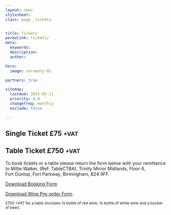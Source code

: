 ```yaml
---
layout: news
stylesheet:
class: page__tickets


title: Tickets
permalink: tickets/
meta:
  keywords:
  description:
  author:

hero:
  image: ceremony-01

partners: true

sitemap:
  lastmod: 2015-05-11
  priority: 0.8
  changefreq: monthly
  exclude: false

---
```


## Single Ticket £75 <small>+VAT</small>

## Table Ticket £750 <small>+VAT</small>

To book tickets or a table please return the form below with your remittance to Millie&nbsp;Walker, (Ref: TableCTBA), Trinity&nbsp;Mirror&nbsp;Midlands, Floor&nbsp;6, Fort&nbsp;Dunlop, Fort&nbsp;Parkway, Birmingham, B24&nbsp;9FF.

<a class="btn btn__large btn--primary" href="{{ site.media }}/documents/table-booking-form.pdf">Download Booking Form</a>

<a class="btn" href="{{ site.media }}/documents/pre-roder-wine-list-general-events-2015.pdf">Download Wine Pre-order Form</a>

<small>£750 +VAT for a table (includes 1x bottle of red wine, 1x bottle of white wine and a bucket of beer).</small>
